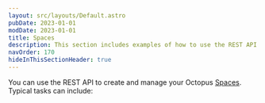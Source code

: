 ```yaml
---
layout: src/layouts/Default.astro
pubDate: 2023-01-01
modDate: 2023-01-01
title: Spaces
description: This section includes examples of how to use the REST API to create and manage spaces in Octopus.
navOrder: 170
hideInThisSectionHeader: true
---
```

You can use the REST API to create and manage your Octopus [Spaces](/docs/administration/spaces). Typical tasks can include:
